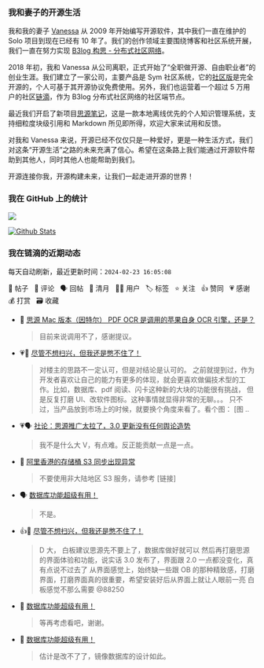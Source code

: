 ### 我和妻子的开源生活

我和我的妻子 [Vanessa](https://github.com/Vanessa219) 从 2009 年开始编写开源软件，其中我们一直在维护的 Solo 项目到现在已经有 10 年了。我们的创作领域主要围绕博客和社区系统开展，我们一直在努力实现 [B3log 构思 - 分布式社区网络](https://ld246.com/article/1546941897596)。

2018 年初，我和 Vanessa 从公司离职，正式开始了“全职做开源、自由职业者”的创业生涯。我们建立了一家公司，主要产品是 Sym 社区系统，它的[社区版](https://github.com/88250/symphony)是完全开源的，个人可基于其开源协议免费使用。另外，我们也运营着一个超过 5 万用户的社区[链滴](https://ld246.com)，作为 B3log 分布式社区网络的社区端节点。

最近我们开启了新项目[思源笔记](https://github.com/siyuan-note/siyuan)，这是一款本地离线优先的个人知识管理系统，支持细粒度块级引用和 Markdown 所见即所得，欢迎大家来试用和反馈。

对我和 Vanessa 来说，开源已经不仅仅只是一种爱好，更是一种生活方式，我们对这条“开源生活”之路的未来充满了信心。希望在这条路上我们能通过开源软件帮助到其他人，同时其他人也能帮助到我们。

开源连接你我，开源构建未来，让我们一起走进开源的世界！

### 我在 GitHub 上的统计

<a title="Hits" target="_blank" href="https://github.com/88250/88250"><img src="https://hits.b3log.org/88250/88250.svg"></a>

[![Github Stats](https://github-readme-stats.vercel.app/api?username=88250&theme=tokyonight&show_icons=true)](https://github.com/88250)

<!--events start -->

### 我在链滴的近期动态

每天自动刷新，最近更新时间：`2024-02-23 16:05:08`

📝 帖子 &nbsp; 💬 评论 &nbsp; 🗣 回帖 &nbsp; 🌙 清月 &nbsp; 👨‍💻 用户 &nbsp; 🏷️ 标签 &nbsp; ⭐️ 关注 &nbsp; 👍 赞同 &nbsp; 💗 感谢 &nbsp; 💰 打赏 &nbsp; 🗃 收藏

* 💬 [思源 Mac 版本（因特尔） PDF OCR 是调用的苹果自身 OCR 引擎，还是？](https://ld246.com/article/1708662887405/comment/1708670851326#comments)

  > 目前来说调用不了，感谢提议。
* 💗💬 [尽管不想扫兴，但我还是憋不住了！](https://ld246.com/article/1708517089764/comment/1708654880246#comments)

  > 对楼主的思路不一定认可，但是对结论是认可的。 之前就提到过，作为开发者喜欢让自己的能力有更多的体现，就会更喜欢做偏技术型的工作。比如，数据库、pdf 阅读、闪卡这种新的大块的功能很有挑战， 但是反复打磨 UI、改软件图标。这种事情就显得非常的无聊。。。 只不过，当产品放到市场上的时候，就要换个角度来看了。看个图： [图 ..
* 💗🗣 [社论：思源推广太拉了，3.0 更新没有任何舆论造势](https://ld246.com/article/1708504106536/comment/1708578551170#comments)

  > 我不是什么大 V，有点难。反正能贡献一点是一点。
* 💬 [阿里香港的存储桶 S3 同步出现异常](https://ld246.com/article/1708651665477/comment/1708651891959#comments)

  > 不要使用非大陆地区 S3 服务，请参考 [链接]
* 🗣 [数据库功能超级有用！](https://ld246.com/article/1708528802294/comment/1708575585604#comments)

  > 不是。
* 👍💬 [尽管不想扫兴，但我还是憋不住了！](https://ld246.com/article/1708517089764/comment/1708563474504#comments)

  > D 大， 白板建议思源先不要上了，数据库做好就可以 然后再打磨思源的界面体验和功能，说实话 3.0 发布了，界面跟 2.0 一点都没变化，真有点说不过去了 从界面感觉上，始终缺一些跟 OB 的那种精致感，打磨界面，打磨界面真的很重要，希望安装好后从界面上就让人眼前一亮 白板感觉不那么需要 @88250
* 💬 [数据库功能超级有用！](https://ld246.com/article/1708528802294/comment/1708563985890#comments)

  > 等再考虑看吧，谢谢。
* 💬 [数据库功能超级有用！](https://ld246.com/article/1708528802294/comment/1708562349298#comments)

  > 估计是改不了了，镜像数据库的设计如此。


<!--events end -->

